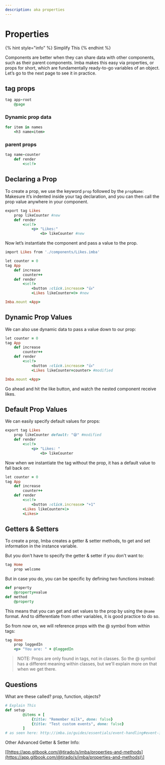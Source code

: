 ```yaml
---
description: aka properties
---
```


# Properties

{% hint style="info" %}
Simplify This
{% endhint %}

Components are better when they can share data with other components, such as their parent components. Imba makes this easy via properties, or props for short, which are fundamentally ready-to-go variables of an object. Let’s go to the next page to see it in practice.

## tag props

```ruby
tag app-root
    @page
```

### Dynamic prop data

```ruby
for item in names
    <h3 name=item>
```

### parent props

```ruby
tag name-counter
    def render
        <self>
```

## Declaring a Prop

To create a prop, we use the keyword `prop` followed by the `propName`: Makesure it’s indented inside your tag declaration, and you can then call the prop value anywhere in your component.

```ruby
export tag Likes
    prop likeCounter #new
    def render
        <self>
            <p> "Likes:"
                <b> likeCounter #new
```

Now let’s instantiate the component and pass a value to the prop.

```ruby
import Likes from './components/Likes.imba'

let counter = 0
tag App
    def increase
        counter++
    def render
        <self>
            <button :click.increase> "👍"
            <Likes likeCounter=0> #new

Imba.mount <App>
```

## Dynamic Prop Values

We can also use dynamic data to pass a value down to our prop:

```ruby
let counter = 0
tag App
    def increase
        counter++
    def render
        <self>
            <button :click.increase> "👍"
            <Likes likeCounter=counter> #modified

Imba.mount <App>
```

Go ahead and hit the like button, and watch the nested component receive likes.

## Default Prop Values

We can easily specify default values for props:

```ruby
export tag Likes
    prop likeCounter default: "😪" #modified
    def render
        <self>
            <p> "Likes: "
                <b> likeCounter
```

Now when we instantiate the tag without the prop, it has a default value to fall back on:

```ruby
let counter = 0
tag App
    def increase
        counter++
    def render
        <self>
            <button :click.increase> "+1"
        <Likes likeCounter=1>
        <Likes>
```

## Getters & Setters

To create a prop, Imba creates a getter & setter methods, to get and set information in the instance variable.

But you don't have to specify the getter & setter if you don't want to:

```ruby
tag Home
    prop welcome
```

But in case you do, you can be specific by defining two functions instead:

```ruby
def property
    @property=value
def method
    @property
```

This means that you can get and set values to the prop by using the `@name` format. And to differentiate from other variables, it is good practice to do so.

So from now on, we will reference props with the @ symbol from within tags:

```ruby
tag Home
    prop loggedIn
    <p> "You are: " + @loggedIn
```

> NOTE: Props are only found in tags, not in classes. So the @ symbol has a different meaning within classes, but we'll explain more on that when we get there.

## Questions

What are these called? prop, function, objects?

```ruby
# Explain This
def setup
        @items = [
            {title: "Remember milk", done: false}
            {title: "Test custom events", done: false}
        ]
# as seen here: http://imba.io/guides/essentials/event-handling#event-interface
```

Other Advanced Getter & Setter Info:

\[[https://app.gitbook.com/@tirado/s/imba/properties-and-methods](https://app.gitbook.com/@tirado/s/imba/properties-and-methods)\]

